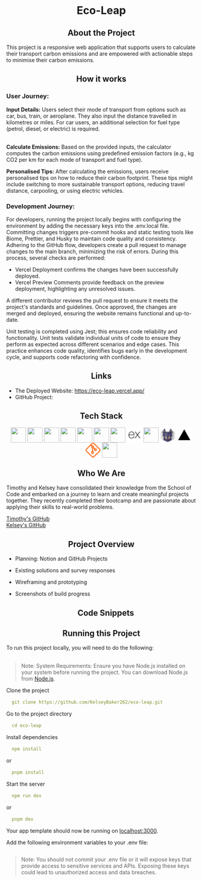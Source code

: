 <h1 align="center">Eco-Leap</h1>

<h2 align="center">About the Project</h2>
<p align="left">This project is a responsive web application that supports users to calculate their transport carbon emissions and are empowered with actionable steps to minimise their carbon emissions.</p>

<h2 align="center">How it works</h2>
<h3>User Journey:</h3> 
<b>Input Details:</b> Users select their mode of transport from options such as car, bus, train, or aeroplane. They also input the distance travelled in kilometres or miles. For car users, an additional selection for fuel type (petrol, diesel, or electric) is required.<br><br>

<b>Calculate Emissions:</b> Based on the provided inputs, the calculator computes the carbon emissions using predefined emission factors (e.g., kg CO2 per km for each mode of transport and fuel type).<br>

<b>Personalised Tips:</b> After calculating the emissions, users receive personalised tips on how to reduce their carbon footprint. These tips might include switching to more sustainable transport options, reducing travel distance, carpooling, or using electric vehicles.<br>

<h3>Development Journey:</h3>
For developers, running the project locally begins with configuring the environment by adding the necessary keys into the .env.local file. Committing changes triggers pre-commit hooks and static testing tools like Biome, Prettier, and Husky to maintain code quality and consistency. Adhering to the GitHub flow, developers create a pull request to manage changes to the main branch, minimizing the risk of errors. During this process, several checks are performed:

- Vercel Deployment confirms the changes have been successfully deployed.
- Vercel Preview Comments provide feedback on the preview deployment, highlighting any unresolved issues.

A different contributor reviews the pull request to ensure it meets the project's standards and guidelines. Once approved, the changes are merged and deployed, ensuring the website remains functional and up-to-date.<br>

Unit testing is completed using Jest; this ensures code reliability and functionality. Unit tests validate individual units of code to ensure they perform as expected across different scenarios and edge cases. This practice enhances code quality, identifies bugs early in the development cycle, and supports code refactoring with confidence.

<h2 align="center">Links</h2>

- The Deployed Website: https://eco-leap.vercel.app/
- GitHub Project:

<h2 align="center">Tech Stack</h2>

<p align="center">
    <img align="center" width="40" height="40" src="https://cdn.jsdelivr.net/gh/devicons/devicon@latest/icons/html5/html5-original.svg" />
    <img align="center" width="40" height="40" src="https://cdn.jsdelivr.net/gh/devicons/devicon@latest/icons/tailwindcss/tailwindcss-original.svg" />  
  <img align="center" width="40" height="40" src="https://cdn.jsdelivr.net/gh/devicons/devicon@latest/icons/jest/jest-plain.svg" />      
    <img align="center" width="40" height="40" src="https://cdn.jsdelivr.net/gh/devicons/devicon@latest/icons/typescript/typescript-original.svg" />
    <img align="center" width="40" height="40" src="https://cdn.jsdelivr.net/gh/devicons/devicon@latest/icons/react/react-original.svg" />
    <img align="center" width="40" height="40" src="https://cdn.jsdelivr.net/gh/devicons/devicon@latest/icons/nextjs/nextjs-original.svg" />
    <img align="center" width="40" height="40" src="https://cdn.jsdelivr.net/gh/devicons/devicon@latest/icons/nodejs/nodejs-original-wordmark.svg" />
    <img align="center" width="40" height="40" src="https://raw.githubusercontent.com/moose-hub/moose-hub/main/svgs/express.svg" />
    <img align="center" width="40" height="40" src="https://cdn.jsdelivr.net/gh/devicons/devicon@latest/icons/playwright/playwright-original.svg" />
    <img align="center" width="40" height="40" src="https://raw.githubusercontent.com/moose-hub/moose-hub/main/svgs/snyk.svg" />
    <img align="center" width="40" height="40" src="https://raw.githubusercontent.com/moose-hub/moose-hub/main/svgs/vercel.svg" />
    <img align="center" width="40" height="40" src="https://raw.githubusercontent.com/moose-hub/moose-hub/main/svgs/git.svg" />
    <img align="center" width="40" height="40" src="https://cdn.jsdelivr.net/gh/devicons/devicon@latest/icons/notion/notion-original.svg" />
   
</p>


<h2 align="center">Who We Are</h2>
<p align="left">Timothy and Kelsey have consolidated their knowledge from the School of Code and embarked on a journey to learn and create meaningful projects together. They recently completed their bootcamp and are passionate about applying their skills to real-world problems.</p>

[Timothy's GitHub](https://github.com/TimothyRedPanda)   
[Kelsey's GitHub](https://github.com/KelseyBaker262)  


<h2 align="center">Project Overview</h2>

- Planning: Notion and GitHub Projects
- Existing solutions and survey responses
- Wireframing and prototyping
- Screenshots of build progress

  <h2 align="center">Code Snippets</h2>



<h2 align="center">Running this Project</h2>
To run this project locally, you will need to do the following: <br><br>

> Note: System Requirements: Ensure you have Node.js installed on your system before running the project. You can download Node.js from [Node.js](https://nodejs.org). 

Clone the project

```yaml
  git clone https://github.com/KelseyBaker262/eco-leap.git
```

Go to the project directory

```yaml
  cd eco-leap
```

Install dependencies

```yaml
  npm install
```
 or
```yaml 
  pnpm install
```

Start the server

```yaml
  npm run dev
```
or
```yaml
  pnpm dev
```

Your app template should now be running on [localhost:3000](http://localhost:3000/).

Add the following environment variables to your .env file:

``` yaml

```
> Note: You should not commit your .env file or it will expose keys that provide access to sensitive services and APIs. Exposing these keys could lead to unauthorized access and data breaches.
